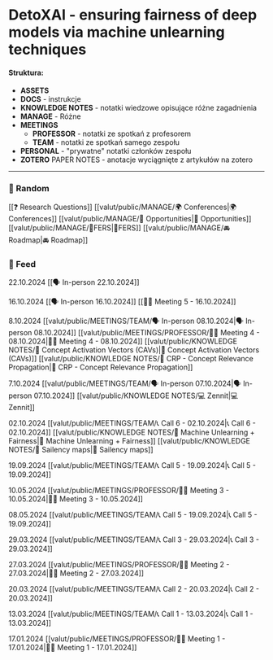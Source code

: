 
# DetoXAI - ensuring fairness of deep models via machine unlearning techniques

#### Struktura:
- **ASSETS**
- **DOCS** - instrukcje 
- **KNOWLEDGE NOTES** - notatki wiedzowe opisujące różne zagadnienia
- **MANAGE** - Różne 
- **MEETINGS**
	- **PROFESSOR** - notatki ze spotkań z profesorem
	- **TEAM** - notatki ze spotkań samego zespołu
- **PERSONAL** - "prywatne" notatki członków zespołu
- **ZOTERO** PAPER NOTES - anotacje wyciągnięte z artykułów na zotero

***
### 🏺 Random
[[❓ Research Questions]]
[[valut/public/MANAGE/🌍 Conferences|🌍 Conferences]]
[[valut/public/MANAGE/💫 Opportunities|💫 Opportunities]]
[[valut/public/MANAGE/📑FERS|📑FERS]]
[[valut/public/MANAGE/🚘 Roadmap|🚘 Roadmap]]

### 📰 Feed

22.10.2024
[[🗣 In-person 22.10.2024]]

16.10.2024
[[🗣 In-person 16.10.2024]]
[[👨‍🏫 Meeting 5 - 16.10.2024]]

8.10.2024
[[valut/public/MEETINGS/TEAM/🗣 In-person 08.10.2024|🗣 In-person 08.10.2024]]
[[valut/public/MEETINGS/PROFESSOR/👨‍🏫 Meeting 4 - 08.10.2024|👨‍🏫 Meeting 4 - 08.10.2024]]
[[valut/public/KNOWLEDGE NOTES/🧠 Concept Activation Vectors (CAVs)|🧠 Concept Activation Vectors (CAVs)]]
[[valut/public/KNOWLEDGE NOTES/🧠 CRP - Concept Relevance Propagation|🧠 CRP - Concept Relevance Propagation]]

7.10.2024
[[valut/public/MEETINGS/TEAM/🗣 In-person 07.10.2024|🗣 In-person 07.10.2024]]
[[valut/public/KNOWLEDGE NOTES/💻 Zennit|💻 Zennit]]

02.10.2024
[[valut/public/MEETINGS/TEAM/📞 Call 6 - 02.10.2024|📞 Call 6 - 02.10.2024]]
[[valut/public/KNOWLEDGE NOTES/🧠 Machine Unlearning + Fairness|🧠 Machine Unlearning + Fairness]]
[[valut/public/KNOWLEDGE NOTES/🧠 Sailency maps|🧠 Sailency maps]]

19.09.2024
[[valut/public/MEETINGS/TEAM/📞 Call 5 - 19.09.2024|📞 Call 5 - 19.09.2024]]

10.05.2024
[[valut/public/MEETINGS/PROFESSOR/👨‍🏫 Meeting 3 - 10.05.2024|👨‍🏫 Meeting 3 - 10.05.2024]]

08.05.2024
[[valut/public/MEETINGS/TEAM/📞 Call 5 - 19.09.2024|📞 Call 5 - 19.09.2024]]

29.03.2024
[[valut/public/MEETINGS/TEAM/📞 Call 3 - 29.03.2024|📞 Call 3 - 29.03.2024]]

27.03.2024
[[valut/public/MEETINGS/PROFESSOR/👨‍🏫 Meeting 2 - 27.03.2024|👨‍🏫 Meeting 2 - 27.03.2024]]

20.03.2024
[[valut/public/MEETINGS/TEAM/📞 Call 2 - 20.03.2024|📞 Call 2 - 20.03.2024]]

13.03.2024
[[valut/public/MEETINGS/TEAM/📞 Call 1 - 13.03.2024|📞 Call 1 - 13.03.2024]]

17.01.2024
[[valut/public/MEETINGS/PROFESSOR/👨‍🏫 Meeting 1 - 17.01.2024|👨‍🏫 Meeting 1 - 17.01.2024]]
